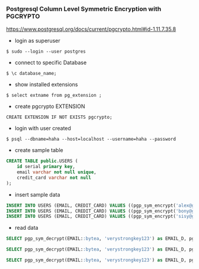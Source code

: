 ### Postgresql Column Level Symmetric Encryption with PGCRYPTO

https://www.postgresql.org/docs/current/pgcrypto.html#id-1.11.7.35.8

- login as superuser
```shell
$ sudo --login --user postgres
```

- connect to specific Database
```shell
$ \c database_name;
```

- show installed extensions
```shell
$ select extname from pg_extension ;
```

- create pgcrypto EXTENSION
```shell
CREATE EXTENSION IF NOT EXISTS pgcrypto;
```

- login with user created
```shell
$ psql --dbname=haha --host=localhost --username=haha --password
```

- create sample table
```sql
CREATE TABLE public.USERS (
    id serial primary key,
    email varchar not null unique,
    credit_card varchar not null
);
```

- insert sample data
```sql
INSERT INTO USERS (EMAIL, CREDIT_CARD) VALUES ((pgp_sym_encrypt('alex@gmail.com', 'verystrongkey123')), (pgp_sym_encrypt('4797459275128533', 'verystrongkey123')));
INSERT INTO USERS (EMAIL, CREDIT_CARD) VALUES ((pgp_sym_encrypt('bony@gmail.com', 'verystrongkey123')), (pgp_sym_encrypt('4455778542145936', 'verystrongkey123')));
INSERT INTO USERS (EMAIL, CREDIT_CARD) VALUES ((pgp_sym_encrypt('sisy@gmail.com', 'verystrongkey123')), (pgp_sym_encrypt('4797472753193994', 'verystrongkey123')));
```

- read data
```sql
SELECT pgp_sym_decrypt(EMAIL::bytea, 'verystrongkey123') as EMAIL_D, pgp_sym_decrypt(CREDIT_CARD::bytea, 'verystrongkey123') as CC_D FROM USERS WHERE pgp_sym_decrypt(EMAIL::bytea, 'verystrongkey123') LIKE 'a%';

SELECT pgp_sym_decrypt(EMAIL::bytea, 'verystrongkey123') as EMAIL_D, pgp_sym_decrypt(CREDIT_CARD::bytea, 'verystrongkey123') as CC_D FROM USERS ORDER BY pgp_sym_decrypt(EMAIL::bytea, 'verystrongkey123') ASC;

SELECT pgp_sym_decrypt(EMAIL::bytea, 'verystrongkey123') as EMAIL_D, pgp_sym_decrypt(CREDIT_CARD::bytea, 'verystrongkey123') as CC_D FROM USERS ORDER BY pgp_sym_decrypt(EMAIL::bytea, 'verystrongkey123') DESC;
```